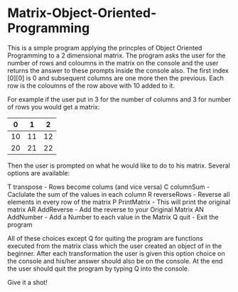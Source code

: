 # Matrix-Object-Oriented-Programming

This is a simple program applying the princples of Object Oriented Programming to a 2 dimensional matrix. The program asks the user 
for the number of rows and coloumns in the matrix on the console and the user returns the answer to these prompts inside the console also.
The first index [0][0] is 0 and subsequent columns are one more then the previous. Each
row is the coloumns of the row above with 10 added to it. 

For example if the user put in 3 for the number of columns and 3 for number of rows you would get a matrix:

| 0  | 1  | 2  |
|----|----|----|
| 10 | 11 | 12 |
| 20 | 21 | 22 |


Then the user is prompted on what he would like to do to his matrix. Several options are available:

T transpose   - Rows become colums (and vice versa)
C columnSum   - Caclulate the sum of the values in each column
R reverseRows - Reverse all elements in every row of the matrix
P PrintMatrix - This will print the original matrix
AR AddReverse - Add the reverse to your Original Matrix
AN AddNumber  - Add a Number to each value in the Matrix
Q quit        - Exit the program

All of these choices except Q for quiting the program are functions executed from the matrix class which the user created an 
object of in the beginner. After each transformation the user is given this option choice on the console and his/her answer 
should also be on the console. At the end the user should quit the program by typing Q into the console. 

Give it a shot! 
